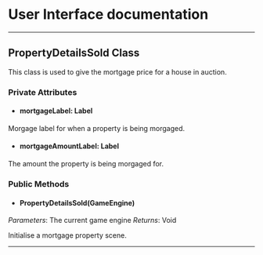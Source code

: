 # User Interface documentation
---
## PropertyDetailsSold Class

This class is used to give the mortgage price for a house in auction. 

### Private Attributes 
- #### mortgageLabel: Label
Morgage label for when a property is being morgaged.

- #### mortgageAmountLabel: Label
The amount the property is being morgaged for.

### Public Methods 
- #### PropertyDetailsSold(GameEngine)
*Parameters*: The current game engine 
*Returns*: Void

Initialise a mortgage property scene. 

---
